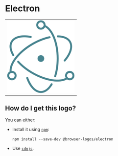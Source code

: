 # Electron

<table>
    <tr height=230>
        <td>
            <a href="https://github.com/alrra/browser-logos/tree/86128e5727d86eb64531cd3e14dbe46ed4b17e0e/src/electron">
                <img width=220 src="https://raw.githubusercontent.com/alrra/browser-logos/86128e5727d86eb64531cd3e14dbe46ed4b17e0e/src/electron/electron.svg?sanitize=true" alt="Electron browser logo">
            </a>
        </td>
    </tr>
</table>

## How do I get this logo?

You can either:

* Install it using [`npm`][npm]:

  `npm install --save-dev @browser-logos/electron`

* Use [`cdnjs`][cdnjs].

<!-- Link labels: -->

[cdnjs]: https://cdnjs.com/libraries/browser-logos
[npm]: https://www.npmjs.com/
